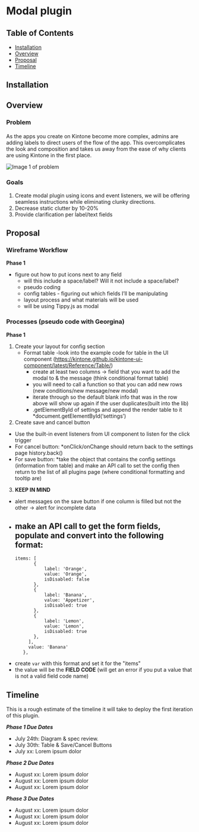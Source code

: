 # Modal plugin

## Table of Contents

- [Installation](#installation)
- [Overview](#usage)
- [Proposal](#proposal)
- [Timeline](#timeline)


## Installation

## Overview

### **Problem**

#### 
As the apps you create on Kintone become more complex, admins are adding labels to direct users of the flow of the app. This overcomplicates the look and composition and takes us away from the ease of why clients are using Kintone in the first place.

![Image 1 of problem](https://user-images.githubusercontent.com/45135493/61839338-08c95e80-ae42-11e9-8a42-e6bdb9a5430f.png)


### **Goals**
1. Create modal plugin using icons and event listeners, we will be offering seamless instructions while eliminating clunky directions.
2. Decrease static clutter by 10-20%
3. Provide clarification per label/text fields



## Proposal

### **Wireframe Workflow**

**Phase 1**
- figure out how to put icons next to any field
  - will this include a space/label? Will it not include a space/label?
  - pseudo coding 
  - config tables - figuring out which fields I’ll be manipulating
  - layout process and what materials will be used
  - will be using Tippy.js as modal 


### **Processes (pseudo code with Georgina)**

**Phase 1**
1. Create your layout for config section
    - Format table -look into the example code for table in the UI component (https://kintone.github.io/kintone-ui-component/latest/Reference/Table/)
        - create at least two columns -> field that you want to add the modal to & the message (think conditional format table)
        - you will need to call a function so that you can add new rows (new conditions/new message/new modal)
        - iterate through so the default blank info that was in the row above will show up again if the user duplicates(built into the lib)
        - .getElementById of settings and append the render table to it 
            *document.getElementById(‘settings’)
2. Create save and cancel button
  - Use the built-in event listeners from UI component to listen for the click trigger
  - For cancel button:
    *onClick/onChange should return back to the settings page history.back()
  - For save button: 
    *take the object that contains the config settings (information from table) and make an API call to set the config then return to the list of all plugins page (where conditional formatting and tooltip are)
3. **KEEP IN MIND**
  - alert messages on the save button if one column is filled but not the other -> alert for incomplete data
  - make an API call to get the form fields, populate and convert into the following format:
    -   
    ~~~
    items: [
           {
               label: 'Orange',
               value: 'Orange',
               isDisabled: false
           },
           {
               label: 'Banana',
               value: 'Appetizer',
               isDisabled: true
           },
           {
               label: 'Lemon',
               value: 'Lemon',
               isDisabled: true
           },
         ],
         value: 'Banana'
       },
    ~~~

  * create `var` with this format and set it for the "items"
  * the value will be the **FIELD CODE** (will get an error if you put a value that is not a valid field code name)


## Timeline
This is a rough estimate of the timeline it will take to deploy the first iteration of this plugin.

***Phase 1 Due Dates***
  - July 24th: Diagram & spec review.
  - July 30th: Table & Save/Cancel Buttons
  - July xx: Lorem ipsum dolor

***Phase 2 Due Dates***
  - August xx: Lorem ipsum dolor
  - August xx: Lorem ipsum dolor
  - August xx: Lorem ipsum dolor

***Phase 3 Due Dates***
  - August xx: Lorem ipsum dolor
  - August xx: Lorem ipsum dolor
  - August xx: Lorem ipsum dolor



